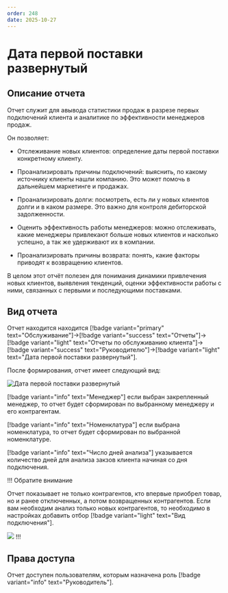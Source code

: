 ```yaml
---
order: 248
date: 2025-10-27
---
```

# Дата первой поставки развернутый

## Описание отчета

Отчет служит для авывода статистики продаж в разрезе первых подключений клиента и аналитике по эффективности менеджеров продаж.

Он позволяет:

- Отслеживание новых клиентов: определение даты первой поставки конкретному клиенту.

- Проанализировать причины подключений: выяснить, по какому источнику клиенты нашли компанию. Это может помочь в дальнейшем маркетинге и продажах.

- Проанализировать долги: посмотреть, есть ли у новых клиентов долги и в каком размере. Это важно для контроля дебиторской задолженности.

- Оценить эффективность работы менеджеров: можно отслеживать, какие менеджеры привлекают больше новых клиентов и насколько успешно, а так же удерживают их в компании.

- Проанализировать причины возврата: понять, какие факторы приводят к возвращению клиентов.

В целом этот отчёт полезен для понимания динамики привлечения новых клиентов, выявления тенденций, оценки эффективности работы с ними, связанных с первыми и последующими поставками.

## Вид отчета

Отчет находится находится [!badge variant="primary" text="Обслуживание"]->[!badge variant="success" text="Отчеты"]->[!badge variant="light" text="Отчеты по обслуживанию клиента"]->[!badge variant="success" text="Руководителю"]->[!badge variant="light" text="Дата первой поставки развернутый"].

После формирования, отчет имеет следующий вид:

![Дата первой поставки развернутый](/images/Отчет_дата_первой_поставки_развернутый.jpg)

[!badge variant="info" text="Менеджер"] если выбран закрепленный менеджер, то отчет будет сформирован по выбранному менеджеру и его контрагентам.

[!badge variant="info" text="Номенклатура"] если выбрана номенклатура, то отчет будет сформирован по выбранной номенклатуре.

[!badge variant="info" text="Число дней анализа"] указывается количество дней для анализа закзов клиента начиная со дня подключения. 

!!! Обратите внимание

Отчет показывает не только контрагентов, кто впервые приобрел товар, но и ранее отключенных, а потом возвращенных контрагентов. Если вам необходим анализ только
новых контрагентов, то необходимо в настройках добавить отбор [!badge variant="light" text="Вид подключения"].

![](\images\изменения\поставка.gif)
!!!

## Права доступа

Отчет доступен пользователям, которым назначена роль [!badge variant="info" text="Руководитель"].
